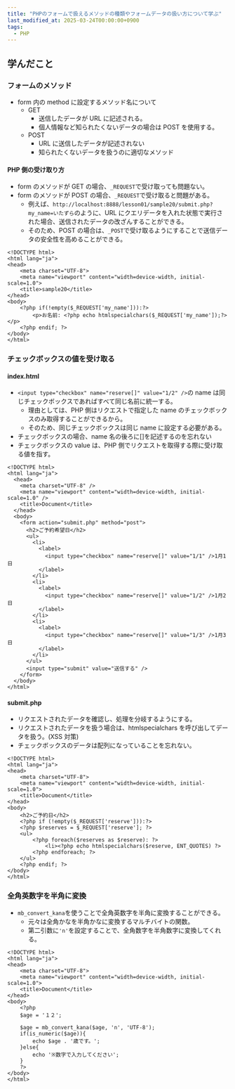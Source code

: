 ```yaml
---
title: "PHPのフォームで扱えるメソッドの種類やフォームデータの扱い方について学ぶ"
last_modified_at: 2025-03-24T00:00:00+0900
tags:
  - PHP
---
```


## 学んだこと

### フォームのメソッド

- form 内の method に設定するメソッド名について
  - GET
    - 送信したデータが URL に記述される。
    - 個人情報など知られたくないデータの場合は POST を使用する。
  - POST
    - URL に送信したデータが記述されない
    - 知られたくないデータを扱うのに適切なメソッド

#### PHP 側の受け取り方

- form のメソッドが GET の場合、`_REQUEST`で受け取っても問題ない。
- form のメソッドが POST の場合、`_REQUEST`で受け取ると問題がある。
  - 例えば、`http://localhost:8888/lesson01/sample20/submit.php?my_name=いたずら`のように、URL にクエリデータを入れた状態で実行された場合、送信されたデータの改ざんすることができる。
  - そのため、POST の場合は、`_POST`で受け取るようにすることで送信データの安全性を高めることができる。

```
<!DOCTYPE html>
<html lang="ja">
<head>
    <meta charset="UTF-8">
    <meta name="viewport" content="width=device-width, initial-scale=1.0">
    <title>sample20</title>
</head>
<body>
    <?php if(!empty($_REQUEST['my_name'])):?>
        <p>お名前: <?php echo htmlspecialchars($_REQUEST['my_name']);?></p>
    <?php endif; ?>
</body>
</html>
```

### チェックボックスの値を受け取る

#### index.html

- `<input type="checkbox" name="reserve[]" value="1/2" />`の name は同じチェックボックスであればすべて同じ名前に統一する。
  - 理由としては、PHP 側はリクエストで指定した name のチェックボックスのみ取得することができるから。
  - そのため、同じチェックボックスは同じ name に設定する必要がある。
- チェックボックスの場合、name 名の後ろに[]を記述するのを忘れない
- チェックボックスの value は、PHP 側でリクエストを取得する際に受け取る値を指す。

```
<!DOCTYPE html>
<html lang="ja">
  <head>
    <meta charset="UTF-8" />
    <meta name="viewport" content="width=device-width, initial-scale=1.0" />
    <title>Document</title>
  </head>
  <body>
    <form action="submit.php" method="post">
      <h2>ご予約希望日</h2>
      <ul>
        <li>
          <label>
            <input type="checkbox" name="reserve[]" value="1/1" />1月1日
          </label>
        </li>
        <li>
          <label>
            <input type="checkbox" name="reserve[]" value="1/2" />1月2日
          </label>
        </li>
        <li>
          <label>
            <input type="checkbox" name="reserve[]" value="1/3" />1月3日
          </label>
        </li>
      </ul>
      <input type="submit" value="送信する" />
    </form>
  </body>
</html>

```

#### submit.php

- リクエストされたデータを確認し、処理を分岐するようにする。
- リクエストされたデータを扱う場合は、htmlspecialchars を呼び出してデータを扱う。(XSS 対策)
- チェックボックスのデータは配列になっていることを忘れない。

```
<!DOCTYPE html>
<html lang="ja">
<head>
    <meta charset="UTF-8">
    <meta name="viewport" content="width=device-width, initial-scale=1.0">
    <title>Document</title>
</head>
<body>
    <h2>ご予約日</h2>
    <?php if (!empty($_REQUEST['reserve'])):?>
    <?php $reserves = $_REQUEST['reserve']; ?>
    <ul>
        <?php foreach($reserves as $reserve): ?>
            <li><?php echo htmlspecialchars($reserve, ENT_QUOTES) ?>
        <?php endforeach; ?>
    </ul>
    <?php endif; ?>
</body>
</html>

```

### 全角英数字を半角に変換

- `mb_convert_kana`を使うことで全角英数字を半角に変換することができる。
  - 元々は全角かなを半角かなに変換するマルチバイトの関数。
  - 第二引数に`'n'`を設定することで、全角数字を半角数字に変換してくれる。

```
<!DOCTYPE html>
<html lang="ja">
<head>
    <meta charset="UTF-8">
    <meta name="viewport" content="width=device-width, initial-scale=1.0">
    <title>Document</title>
</head>
<body>
    <?php
    $age = '１２';

    $age = mb_convert_kana($age, 'n', 'UTF-8');
    if(is_numeric($age)){
        echo $age . '歳です。';
    }else{
        echo '※数字で入力してください';
    }
    ?>
</body>
</html>

```
